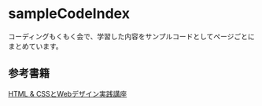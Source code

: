 # sampleCodeIndex
コーディングもくもく会で、学習した内容をサンプルコードとしてページごとにまとめています。

## 参考書籍
[HTML & CSSとWebデザイン実践講座](https://www.amazon.co.jp/dp/4815606145/ref=cm_sw_r_tw_dp_P8CB3MBBHAKDHT1TW4R3?_encoding=UTF8&psc=1) 
